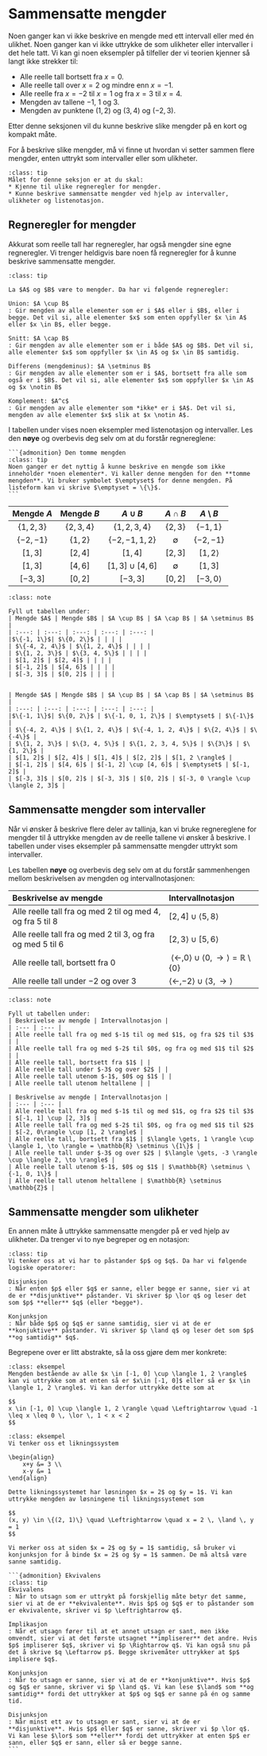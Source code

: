# Sammensatte mengder

Noen ganger kan vi ikke beskrive en mengde med ett intervall eller med én ulikhet. Noen ganger kan vi ikke uttrykke de som ulikheter eller intervaller i det hele tatt.
Vi kan gi noen eksempler på tilfeller der vi teorien kjenner så langt ikke strekker til:
* Alle reelle tall bortsett fra $x = 0$. 
* Alle reelle tall over $x = 2$ og mindre enn $x = -1$.
* Alle reelle fra $x = -2$ til $x = 1$ og fra $x = 3$ til $x = 4$.
* Mengden av tallene $-1$, $1$ og $3$.
* Mengden av punktene $(1, 2)$ og $(3, 4)$ og $(-2, 3)$.

Etter denne seksjonen vil du kunne beskrive slike mengder på en kort og kompakt måte.


For å beskrive slike mengder, må vi finne ut hvordan vi setter sammen flere mengder, enten uttrykt som intervaller eller som ulikheter.

```{admonition} Læringsmål: sammensatte mengder
:class: tip
Målet for denne seksjon er at du skal:
* Kjenne til ulike regneregler for mengder.
* Kunne beskrive sammensatte mengder ved hjelp av intervaller, ulikheter og listenotasjon.
```

## Regneregler for mengder
Akkurat som reelle tall har regneregler, har også mengder sine egne regneregler. Vi trenger heldigvis bare noen få regneregler for å kunne beskrive sammensatte mengder.

```{admonition} Regneregler for mengder
:class: tip

La $A$ og $B$ være to mengder. Da har vi følgende regneregler:

Union: $A \cup B$
: Gir mengden av alle elementer som er i $A$ eller i $B$, eller i begge. Det vil si, alle elementer $x$ som enten oppfyller $x \in A$ eller $x \in B$, eller begge.

Snitt: $A \cap B$
: Gir mengden av alle elementer som er i både $A$ og $B$. Det vil si, alle elementer $x$ som oppfyller $x \in A$ og $x \in B$ samtidig. 

Differens (mengdeminus): $A \setminus B$
: Gir mengden av alle elementer som er i $A$, bortsett fra alle som også er i $B$. Det vil si, alle elementer $x$ som oppfyller $x \in A$ og $x \notin B$

Komplement: $A^c$
: Gir mengden av alle elementer som *ikke* er i $A$. Det vil si, mengden av alle elementer $x$ slik at $x \notin A$.
```

I tabellen under vises noen eksempler med listenotasjon og intervaller. Les den **nøye** og overbevis deg selv om at du forstår regnereglene:

````{margin}
```{admonition} Den tomme mengden
:class: tip
Noen ganger er det nyttig å kunne beskrive en mengde som ikke inneholder *noen elementer*. Vi kaller denne mengden for den **tomme mengden**. Vi bruker symbolet $\emptyset$ for denne mengden. På listeform kan vi skrive $\emptyset = \{\}$.
```
````

| Mengde $A$ | Mengde $B$ | $A \cup B$ | $A \cap B$ | $A \setminus B$ |
| :---: | :---: | :---: | :---: | :---: |
| $\{1, 2, 3\}$ | $\{2, 3, 4\}$ | $\{1, 2, 3, 4\}$ | $\{2, 3\}$ | $\{-1, 1\}$ |
| $\{-2, -1\}$ | $\{1, 2\}$ | $\{-2, -1, 1, 2\}$ | $\emptyset$ | $\{-2, -1\}$ |
| $[1, 3]$ | $[2, 4]$ | $[1, 4]$ | $[2, 3]$ | $[1, 2 \rangle$ |
| $[1, 3]$ | $[4, 6]$ | $[1, 3] \cup [4, 6]$ | $\emptyset$ | $[1, 3]$ |
| $[-3, 3]$ | $[0, 2]$ | $[-3, 3]$ | $[0, 2]$ | $[-3, 0 \rangle$ |

```{admonition} Underveisoppgave 1
:class: note

Fyll ut tabellen under:
| Mengde $A$ | Mengde $B$ | $A \cup B$ | $A \cap B$ | $A \setminus B$ |
| :---: | :---: | :---: | :---: | :---: |
|$\{-1, 1\}$| $\{0, 2\}$ | | | |
| $\{-4, 2, 4\}$ | $\{1, 2, 4\}$ | | | |
| $\{1, 2, 3\}$ | $\{3, 4, 5\}$ | | | |
| $[1, 2]$ | $[2, 4]$ | | | |
| $[-1, 2]$ | $[4, 6]$ | | | |
| $[-3, 3]$ | $[0, 2]$ | | | |
```

```{dropdown} Løsning

| Mengde $A$ | Mengde $B$ | $A \cup B$ | $A \cap B$ | $A \setminus B$ |
| :---: | :---: | :---: | :---: | :---: |
|$\{-1, 1\}$| $\{0, 2\}$ | $\{-1, 0, 1, 2\}$ | $\emptyset$ | $\{-1\}$ |
| $\{-4, 2, 4\}$ | $\{1, 2, 4\}$ | $\{-4, 1, 2, 4\}$ | $\{2, 4\}$ | $\{-4\}$ |
| $\{1, 2, 3\}$ | $\{3, 4, 5\}$ | $\{1, 2, 3, 4, 5\}$ | $\{3\}$ | $\{1, 2\}$ |
| $[1, 2]$ | $[2, 4]$ | $[1, 4]$ | $[2, 2]$ | $[1, 2 \rangle$ |
| $[-1, 2]$ | $[4, 6]$ | $[-1, 2] \cup [4, 6]$ | $\emptyset$ | $[-1, 2]$ |
| $[-3, 3]$ | $[0, 2]$ | $[-3, 3]$ | $[0, 2]$ | $[-3, 0 \rangle \cup \langle 2, 3]$ |
```


## Sammensatte mengder som intervaller 
Når vi ønsker å beskrive flere deler av tallinja, kan vi bruke regnereglene for mengder til å uttrykke mengden av de reelle tallene vi ønsker å beskrive.
I tabellen under vises eksempler på sammensatte mengder uttrykt som intervaller. 

Les tabellen **nøye** og overbevis deg selv om at du forstår sammenhengen mellom beskrivelsen av mengden og intervallnotasjonen:

| Beskrivelse av mengde | Intervallnotasjon |
| :--- | :--- |
| Alle reelle tall fra og med $2$ til og med $4$, og fra $5$ til $8$ | $[2, 4] \cup \langle 5, 8 \rangle$ |
| Alle reelle tall fra og med $2$ til $3$, og fra og med $5$ til $6$ | $[2, 3\rangle \cup [5, 6 \rangle$ |
| Alle reelle tall, bortsett fra $0$ | $\langle \gets, 0 \rangle \cup \langle 0, \to \rangle = \mathbb{R} \setminus \{0\}$ |
| Alle reelle tall under $-2$ og over $3$ | $\langle \gets, -2 \rangle \cup \langle 3, \to \rangle$ |

```{admonition} Underveisoppgave 2
:class: note

Fyll ut tabellen under:
| Beskrivelse av mengde | Intervallnotasjon |
| :--- | :--- |
| Alle reelle tall fra og med $-1$ til og med $1$, og fra $2$ til $3$ | |
| Alle reelle tall fra og med $-2$ til $0$, og fra og med $1$ til $2$ | |
| Alle reelle tall, bortsett fra $1$ | |
| Alle reelle tall under $-3$ og over $2$ | |
| Alle reelle tall utenom $-1$, $0$ og $1$ | |
| Alle reelle tall utenom heltallene | |  
```

```{dropdown} Løsning
| Beskrivelse av mengde | Intervallnotasjon |
| :--- | :--- |
| Alle reelle tall fra og med $-1$ til og med $1$, og fra $2$ til $3$ | $[-1, 1] \cup [2, 3]$ |
| Alle reelle tall fra og med $-2$ til $0$, og fra og med $1$ til $2$ | $[-2, 0\rangle \cup [1, 2 \rangle$ |
| Alle reelle tall, bortsett fra $1$ | $\langle \gets, 1 \rangle \cup \langle 1, \to \rangle = \mathbb{R} \setminus \{1\}$ |
| Alle reelle tall under $-3$ og over $2$ | $\langle \gets, -3 \rangle \cup \langle 2, \to \rangle$ |
| Alle reelle tall utenom $-1$, $0$ og $1$ | $\mathbb{R} \setminus \{-1, 0, 1\}$ |
| Alle reelle tall utenom heltallene | $\mathbb{R} \setminus \mathbb{Z}$ |
```


## Sammensatte mengder som ulikheter
En annen måte å uttrykke sammensatte mengder på er ved hjelp av ulikheter. Da trenger vi to nye begreper og en notasjon:

```{admonition} Logiske operatorer: konjunksjon og disjunksjon
:class: tip
Vi tenker oss at vi har to påstander $p$ og $q$. Da har vi følgende logiske operatorer:

Disjunksjon
: Når enten $p$ eller $q$ er sanne, eller begge er sanne, sier vi at de er **disjunktive** påstander. Vi skriver $p \lor q$ og leser det som $p$ **eller** $q$ (eller *begge*).

Konjunksjon
: Når både $p$ og $q$ er sanne samtidig, sier vi at de er **konjuktive** påstander. Vi skriver $p \land q$ og leser det som $p$ **og samtidig** $q$.
```

Begrepene over er litt abstrakte, så la oss gjøre dem mer konkrete:



```{admonition} Eksempel 1: disjunksjon
:class: eksempel
Mengden bestående av alle $x \in [-1, 0] \cup \langle 1, 2 \rangle$ kan vi uttrykke som at enten så er $x\in [-1, 0]$ eller så er $x \in \langle 1, 2 \rangle$. Vi kan derfor uttrykke dette som at 

$$
x \in [-1, 0] \cup \langle 1, 2 \rangle \quad \Leftrightarrow \quad -1 \leq x \leq 0 \, \lor \, 1 < x < 2
$$
```

```{admonition} Eksempel 2: konjunksjon
:class: eksempel
Vi tenker oss et likningssystem 

\begin{align}
    x+y &= 3 \\
    x-y &= 1
\end{align}

Dette likningssystemet har løsningen $x = 2$ og $y = 1$. Vi kan uttrykke mengden av løsningene til likningssystemet som 

$$
(x, y) \in \{(2, 1)\} \quad \Leftrightarrow \quad x = 2 \, \land \, y = 1
$$

Vi merker oss at siden $x = 2$ og $y = 1$ samtidig, så bruker vi konjunksjon for å binde $x = 2$ og $y = 1$ sammen. De må altså være sanne samtidig.

```



````{comment}
```{admonition} Ekvivalens
:class: tip
Ekvivalens
: Når to utsagn som er uttrykt på forskjellig måte betyr det samme, sier vi at de er **ekvivalente**. Hvis $p$ og $q$ er to påstander som er ekvivalente, skriver vi $p \Leftrightarrow q$.

Implikasjon
: Når et utsagn fører til at et annet utsagn er sant, men ikke omvendt, sier vi at det første utsagnet **impliserer** det andre. Hvis $p$ impliserer $q$, skriver vi $p \Rightarrow q$. Vi kan også snu på det å skrive $q \Leftarrow p$. Begge skrivemåter uttrykker at $p$ implisere $q$.

Konjunksjon
: Når to utsagn er sanne, sier vi at de er **konjunktive**. Hvis $p$ og $q$ er sanne, skriver vi $p \land q$. Vi kan lese $\land$ som **og samtidig** fordi det uttrykker at $p$ og $q$ er sanne på én og samme tid.

Disjunksjon
: Når minst ett av to utsagn er sant, sier vi at de er **disjunktive**. Hvis $p$ eller $q$ er sanne, skriver vi $p \lor q$. Vi kan lese $\lor$ som **eller** fordi det uttrykker at enten $p$ er sann, eller $q$ er sann, eller så er begge sanne. 
```
````